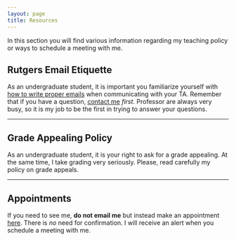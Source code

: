 ```yaml
---
layout: page
title: Resources
---
```


<p class="lead">
In this section you will find various information regarding my teaching policy or ways to schedule a meeting with me.
</p>



## Rutgers Email Etiquette
As an undergraduate student, it is important you familiarize yourself with [how to write proper emails](http://uhr.rutgers.edu/sites/default/files/userfiles/RU_Toolkit-E-mail_Etiquette.pdf) when communicating with your TA. Remember that if you have a question, [contact me](mailto:hector.bahamonde@rutgers.edu) *first*. Professor are always very busy, so it is my job to be the first in trying to answer your questions.

---

## Grade Appealing Policy
As an undergraduate student, it is your right to ask for a grade appealing. At the same time, I take grading very seriously. Please, read carefully my policy on grade appeals.

---


## Appointments
If you need to see me, **do not email me** but instead make an appointment <a href="https://calendly.com/bahamonde/officehours" target="_blank">here</a>. There is *no* need for confirmation. I will receive an alert when you schedule a meeting with me.


